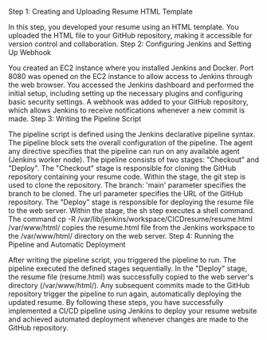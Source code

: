 Step 1: Creating and Uploading Resume HTML Template

In this step, you developed your resume using an HTML template.
You uploaded the HTML file to your GitHub repository, making it accessible for version control and collaboration.
Step 2: Configuring Jenkins and Setting Up Webhook

You created an EC2 instance where you installed Jenkins and Docker.
Port 8080 was opened on the EC2 instance to allow access to Jenkins through the web browser.
You accessed the Jenkins dashboard and performed the initial setup, including setting up the necessary plugins and configuring basic security settings.
A webhook was added to your GitHub repository, which allows Jenkins to receive notifications whenever a new commit is made.
Step 3: Writing the Pipeline Script

The pipeline script is defined using the Jenkins declarative pipeline syntax.
The pipeline block sets the overall configuration of the pipeline.
The agent any directive specifies that the pipeline can run on any available agent (Jenkins worker node).
The pipeline consists of two stages: "Checkout" and "Deploy".
The "Checkout" stage is responsible for cloning the GitHub repository containing your resume code.
Within the stage, the git step is used to clone the repository.
The branch: 'main' parameter specifies the branch to be cloned.
The url parameter specifies the URL of the GitHub repository.
The "Deploy" stage is responsible for deploying the resume file to the web server.
Within the stage, the sh step executes a shell command.
The command cp -R /var/lib/jenkins/workspace/CICDresume/resume.html /var/www/html/ copies the resume.html file from the Jenkins workspace to the /var/www/html/ directory on the web server.
Step 4: Running the Pipeline and Automatic Deployment

After writing the pipeline script, you triggered the pipeline to run.
The pipeline executed the defined stages sequentially.
In the "Deploy" stage, the resume file (resume.html) was successfully copied to the web server's directory (/var/www/html/).
Any subsequent commits made to the GitHub repository trigger the pipeline to run again, automatically deploying the updated resume.
By following these steps, you have successfully implemented a CI/CD pipeline using Jenkins to deploy your resume website and achieved automated deployment whenever changes are made to the GitHub repository.
